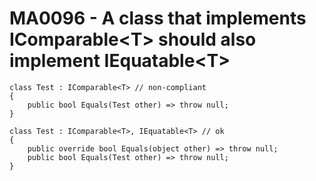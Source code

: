# MA0096 - A class that implements IComparable\<T\> should also implement IEquatable\<T\>

````
class Test : IComparable<T> // non-compliant
{
    public bool Equals(Test other) => throw null;
}

class Test : IComparable<T>, IEquatable<T> // ok
{    
    public override bool Equals(object other) => throw null;
    public bool Equals(Test other) => throw null;
}
````
